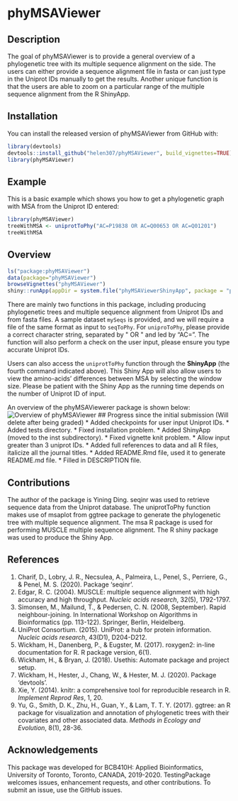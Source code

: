 
<!-- README.md is generated from README.Rmd. Please edit that file -->

# phyMSAViewer

<!-- badges: start -->

<!-- badges: end -->

## Description

The goal of phyMSAViewer is to provide a general overview of a
phylogenetic tree with its multiple sequence alignment on the side. The
users can either provide a sequence alignment file in fasta or can just
type in the Uniprot IDs manually to get the results. Another unique
function is that the users are able to zoom on a particular range of the
multiple sequence alignment from the R ShinyApp.

## Installation

You can install the released version of phyMSAViewer from GitHub with:

``` r
library(devtools)
devtools::install_github("helen307/phyMSAViewer", build_vignettes=TRUE)
library(phyMSAViewer)
```

## Example

This is a basic example which shows you how to get a phylogenetic graph
with MSA from the Uniprot ID entered:

``` r
library(phyMSAViewer)
treeWithMSA <- uniprotToPhy("AC=P19838 OR AC=Q00653 OR AC=Q01201")
treeWithMSA
```

## Overview

``` r
ls("package:phyMSAViewer")
data(package="phyMSAViewer")
browseVignettes("phyMSAViewer")
shiny::runApp(appDir = system.file("phyMSAViewerShinyApp", package = "phyMSAViewer"),)
```

There are mainly two functions in this package, including producing
phylogenetic trees and multiple sequence alignment from Uniprot IDs and
from fasta files. A sample dataset `mySeqs` is provided, and we will
require a file of the same format as input to `seqToPhy`. For
`uniproToPhy`, please provide a correct character string, separated by "
OR " and led by “AC=”. The function will also perform a check on the
user input, please ensure you type accurate Uniprot IDs.

Users can also access the `uniprotToPhy` function through the
**ShinyApp** (the fourth command indicated above). This Shiny App will
also allow users to view the amino-acids’ differences between MSA by
selecting the window size. Please be patient with the Shiny App as the
running time depends on the number of Uniprot ID of input.

An overview of the phyMSAViewerer package is shown below: ![Overview of
phyMSAViewer](man/figures/overview.png) \#\# Progress since the initial
submission (Will delete after being graded) \* Added checkpoints for
user input Uniprot IDs. \* Added tests directory. \* Fixed installation
problem. \* Added ShinyApp (moved to the inst subdirectory). \* Fixed
vignette knit problem. \* Allow input greater than 3 uniprot IDs. \*
Added full references to data and all R files, italicize all the journal
titles. \* Added README.Rmd file, used it to generate README.md file. \*
Filled in DESCRIPTION file.

## Contributions

The author of the package is Yining Ding. seqinr was used to retrieve
sequence data from the Uniprot database. The uniprotToPhy function makes
use of msaplot from ggtree package to generate the phylogenetic tree
with multiple sequence alignment. The msa R package is used for
performing MUSCLE multiple sequence alignment. The R shiny package was
used to produce the Shiny App.

## References

1.  Charif, D., Lobry, J. R., Necsulea, A., Palmeira, L., Penel, S.,
    Perriere, G., & Penel, M. S. (2020). Package ‘seqinr’.
2.  Edgar, R. C. (2004). MUSCLE: multiple sequence alignment with high
    accuracy and high throughput. *Nucleic acids research*, 32(5),
    1792-1797.
3.  Simonsen, M., Mailund, T., & Pedersen, C. N. (2008, September).
    Rapid neighbour-joining. In International Workshop on Algorithms in
    Bioinformatics (pp. 113-122). Springer, Berlin, Heidelberg.
4.  UniProt Consortium. (2015). UniProt: a hub for protein information.
    *Nucleic acids research*, 43(D1), D204-D212.
5.  Wickham, H., Danenberg, P., & Eugster, M. (2017). roxygen2: in-line
    documentation for R. R package version, 6(1).
6.  Wickham, H., & Bryan, J. (2018). Usethis: Automate package and
    project setup.
7.  Wickham, H., Hester, J., Chang, W., & Hester, M. J. (2020). Package
    ‘devtools’.
8.  Xie, Y. (2014). knitr: a comprehensive tool for reproducible
    research in R. *Implement Reprod Res*, 1, 20.
9.  Yu, G., Smith, D. K., Zhu, H., Guan, Y., & Lam, T. T. Y. (2017).
    ggtree: an R package for visualization and annotation of
    phylogenetic trees with their covariates and other associated data.
    *Methods in Ecology and Evolution*, 8(1), 28-36.

## Acknowledgements

This package was developed for BCB410H: Applied Bioinformatics,
University of Toronto, Toronto, CANADA, 2019-2020. TestingPackage
welcomes issues, enhancement requests, and other contributions. To
submit an issue, use the GitHub issues.
